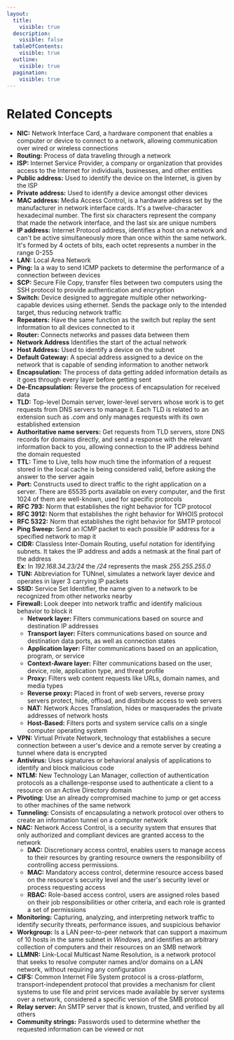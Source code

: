 ```yaml
---
layout:
  title:
    visible: true
  description:
    visible: false
  tableOfContents:
    visible: true
  outline:
    visible: true
  pagination:
    visible: true
---
```


# Related Concepts

* **NIC:** Network Interface Card, a hardware component that enables a computer or device to connect to a network, allowing communication over wired or wireless connections
* **Routing:** Process of data traveling through a network
* **ISP:** Internet Service Provider, a company or organization that provides access to the Internet for individuals, businesses, and other entities
* **Public address:** Used to identify the device on the Internet, is given by the ISP
* **Private address:** Used to identify a device amongst other devices
* **MAC address:** Media Access Control, is a hardware address set by the manufacturer in network interface cards. It's a twelve-character hexadecimal number. The first six characters represent the company that made the network interface, and the last six are unique numbers
* **IP address:** Internet Protocol address, identifies a host on a network and can't be active simultaneously more than once within the same network. It's formed by 4 octets of bits, each octet represents a number in the range 0-255
* **LAN:** Local Area Network
* **Ping:** Ia a way to send ICMP packets to determine the performance of a connection between devices
* **SCP:** Secure File Copy, transfer files between two computers using the SSH protocol to provide authentication and encryption
* **Switch:** Device designed to aggregate multiple other networking-capable devices using ethernet. Sends the package only to the intended target, thus reducing network traffic
* **Repeaters:** Have the same function as the switch but replay the sent information to all devices connected to it
* **Router:** Connects networks and passes data between them
* **Network Address** Identifies the start of the actual network
* **Host Address:** Used to identify a device on the subnet
* **Default Gateway:** A special address assigned to a device on the network that is capable of sending information to another network
* **Encapsulation:** The process of data getting added information details as it goes through every layer before getting sent
* **De-Encapsulation:** Reverse the process of encapsulation for received data
* **TLD:** Top-level Domain server, lower-level servers whose work is to get requests from DNS servers to manage it. Each TLD is related to an extension such as _.com_ and only manages requests with its own established extension
* **Authoritative name servers:** Get requests from TLD servers, store DNS records for domains directly, and send a response with the relevant information back to you, allowing connection to the IP address behind the domain requested
* **TTL:** Time to Live, tells how much time the information of a request stored in the local cache is being considered valid, before asking the answer to the server again
* **Port:** Constructs used to direct traffic to the right application on a server. There are 65535 ports available on every computer, and the first 1024 of them are well-known, used for specific protocols
* **RFC 793:** Norm that establishes the right behavior for TCP protocol
* **RFC 3912:** Norm that establishes the right behavior for WHOIS protocol
* **RFC 5322:** Norm that establishes the right behavior for SMTP protocol
* **Ping Sweep:** Send an ICMP packet to each possible IP address for a specified network to map it
* **CIDR:** Classless Inter-Domain Routing, useful notation for identifying subnets. It takes the IP address and adds a netmask at the final part of the address\
  **Ex**: In _192.168.34.23/24_ the _/24_ represents the mask _255.255.255.0_
* **TUN:** Abbreviation for TUNnel, simulates a network layer device and operates in layer 3 carrying IP packets
* **SSID:** Service Set Identifier, the name given to a network to be recognized from other networks nearby
* **Firewall:** Look deeper into network traffic and identify malicious behavior to block it
  * **Network layer:** Filters communications based on source and destination IP addresses
  * **Transport layer:** Filters communications based on source and destination data ports, as well as connection states
  * **Application layer:** Filter communications based on an application, program, or service
  * **Context-Aware layer:** Filter communications based on the user, device, role, application type, and threat profile
  * **Proxy:** Filters web content requests like URLs, domain names, and media types
  * **Reverse proxy:** Placed in front of web servers, reverse proxy servers protect, hide, offload, and distribute access to web servers
  * **NAT:** Network Acces Translation, hides or masquerades the private addresses of network hosts
  * **Host-Based:** Filters ports and system service calls on a single computer operating system
* **VPN:** Virtual Private Network, technology that establishes a secure connection between a user's device and a remote server by creating a tunnel where data is encrypted
* **Antivirus:** Uses signatures or behavioral analysis of applications to identify and block malicious code
* **NTLM:** New Technology Lan Manager, collection of authentication protocols as a challenge-response used to authenticate a client to a resource on an Active Directory domain
* **Pivoting:** Use an already compromised machine to jump or get access to other machines of the same network
* **Tunneling:** Consists of encapsulating a network protocol over others to create an information tunnel on a computer network
* **NAC:** Network Access Control, is a security system that ensures that only authorized and compliant devices are granted access to the network
  * **DAC:** Discretionary access control, enables users to manage access to their resources by granting resource owners the responsibility of controlling access permissions.
  * **MAC:** Mandatory access control, determine resource access based on the resource's security level and the user's security level or process requesting access
  * **RBAC:** Role-based access control, users are assigned roles based on their job responsibilities or other criteria, and each role is granted a set of permissions
* **Monitoring:** Capturing, analyzing, and interpreting network traffic to identify security threats, performance issues, and suspicious behavior
* **Workgroup:** Is a LAN peer-to-peer network that can support a maximum of 10 hosts in the same subnet in _Windows_, and identifies an arbitrary collection of computers and their resources on an SMB network
* **LLMNR:** Link-Local Multicast Name Resolution, is a network protocol that seeks to resolve computer names and/or domains on a LAN network, without requiring any configuration
* **CIFS:** Common Internet File System protocol is a cross-platform, transport-independent protocol that provides a mechanism for client systems to use file and print services made available by server systems over a network, considered a specific version of the SMB protocol
* **Relay server:** An SMTP server that is known, trusted, and verified by all others
* **Community strings:** Passwords used to determine whether the requested information can be viewed or not
